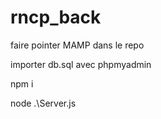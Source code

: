 # rncp_back

faire pointer MAMP dans le repo

importer db.sql avec phpmyadmin

npm i 


node .\Server.js